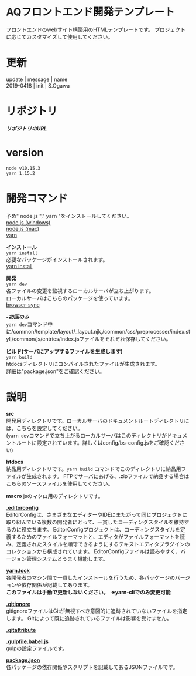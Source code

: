 # AQフロントエンド開発テンプレート
フロントエンドのwebサイト構築用のHTMLテンプレートです。
プロジェクトに応じてカスタマイズして使用してください。

# 更新
update | message | name  
2019-0418 | init | S.Ogawa  

# リポジトリ
***リポジトリのURL***

# version
`node v10.15.3`  
`yarn 1.15.2`  

# 開発コマンド
予め" node.js "," yarn "をインストールしてください。  
[node.js (windows)](https://qiita.com/satoyan419/items/56e0b5f35912b9374305)  
[node.js (mac)](https://qiita.com/ucan-lab/items/517ee13a2f8769ab866c)  
[yarn](https://yarnpkg.com/ja/docs/install#windows-stable)  


**インストール**  
`yarn install`  
必要なパッケージがインストールされます。  
[yarn install](https://yarnpkg.com/ja/docs/installing-dependencies)    


**開発**  
`yarn dev`  
各ファイルの変更を監視するローカルサーバが立ち上がります。  
ローカルサーバはこちらのパッケージを使っています。  
[browser-sync](https://yarnpkg.com/ja/package/browser-sync)   

***-初回のみ***  
`yarn dev`コマンド中に/common/template/layout/\_layout.njk,/common/css/preprocesser/index.styl,/common/js/entries/index.jsファイルをそれぞれ保存してください。   


**ビルド(サーバにアップするファイルを生成します)**  
`yarn build`  
htdocsディレクトリにコンパイルされたファイルが生成されます。  
詳細は"package.json"をご確認ください。  


# 説明  
**src**  
開発用ディレクトリです。ローカルサーバのドキュメントルートディレクトリには、こちらを設定してください。  
(`yarn dev`コマンドで立ち上がるローカルサーバはこのディレクトリがドキュメントルートに設定されています。詳しくはconfig/bs-config.jsをご確認ください)  

**htdocs**  
納品用ディレクトリです。`yarn build` コマンドでこのディレクトリに納品用ファイルが生成されます。
FTPでサーバにあげる、.zipファイルで納品する場合はこちらのソースファイルを使用してください。

**macro**
jsのマクロ用のディレクトリです。  

**[.editorconfig](https://editorconfig.org/)**  
EditorConfigは、さまざまなエディターやIDEにまたがって同じプロジェクトに取り組んでいる複数の開発者にとって、一貫したコーディングスタイルを維持するのに役立ちます。 EditorConfigプロジェクトは、コーディングスタイルを定義するためのファイルフォーマットと、エディタがファイルフォーマットを読み、定義されたスタイルを順守できるようにするテキストエディタプラグインのコレクションから構成されています。 EditorConfigファイルは読みやすく、バージョン管理システムとうまく機能します。

**[yarn.lock](https://yarnpkg.com/lang/ja/docs/yarn-lock/)**  
各開発者のマシン間で一貫したインストールを行うため、各パッケージのバージョンや依存関係が記載してあります。  
**このファイルは手動で更新しないください。　※yarn-cliでのみ変更可能**

**[.gitignore](https://git-scm.com/docs/gitignore)**  
gitignoreファイルはGitが無視すべき意図的に追跡されていないファイルを指定します。 Gitによって既に追跡されているファイルは影響を受けません。

**[.gitattribute](https://git-scm.com/docs/gitattributes)**  

**[.gulpfile.babel.js](https://gulpjs.com/docs/en/api/concepts)**    
gulpの設定ファイルです。  

**[package.json](http://liberty-technology.biz/PublicItems/npm/package.json.html)**  
各パッケージの依存関係やスクリプトを記載してあるJSONファイルです。
